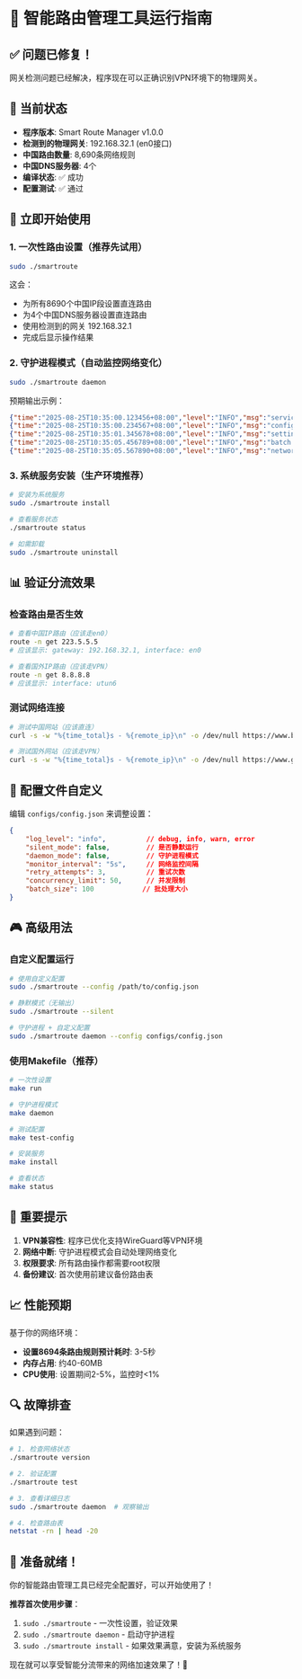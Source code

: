 # 🚀 智能路由管理工具运行指南

## ✅ 问题已修复！

网关检测问题已经解决，程序现在可以正确识别VPN环境下的物理网关。

## 🎯 当前状态

- **程序版本**: Smart Route Manager v1.0.0
- **检测到的物理网关**: 192.168.32.1 (en0接口)
- **中国路由数量**: 8,690条网络规则
- **中国DNS服务器**: 4个
- **编译状态**: ✅ 成功
- **配置测试**: ✅ 通过

## 🚀 立即开始使用

### 1. 一次性路由设置（推荐先试用）

```bash
sudo ./smartroute
```

这会：
- 为所有8690个中国IP段设置直连路由
- 为4个中国DNS服务器设置直连路由
- 使用检测到的网关 192.168.32.1
- 完成后显示操作结果

### 2. 守护进程模式（自动监控网络变化）

```bash
sudo ./smartroute daemon
```

预期输出示例：
```json
{"time":"2025-08-25T10:35:00.123456+08:00","level":"INFO","msg":"service starting","version":"1.0.0","pid":"12345"}
{"time":"2025-08-25T10:35:00.234567+08:00","level":"INFO","msg":"configuration loaded","config_file":"configs/config.json","chn_routes":8690,"chn_dns":4}
{"time":"2025-08-25T10:35:01.345678+08:00","level":"INFO","msg":"setting up routes","gateway":"192.168.32.1","total":8694}
{"time":"2025-08-25T10:35:05.456789+08:00","level":"INFO","msg":"batch operation completed","action":"add","total":8694,"success":8694,"failed":0,"duration_ms":4111}
{"time":"2025-08-25T10:35:05.567890+08:00","level":"INFO","msg":"network monitor started","poll_interval":"5s"}
```

### 3. 系统服务安装（生产环境推荐）

```bash
# 安装为系统服务
sudo ./smartroute install

# 查看服务状态
./smartroute status

# 如需卸载
sudo ./smartroute uninstall
```

## 📊 验证分流效果

### 检查路由是否生效

```bash
# 查看中国IP路由（应该走en0）
route -n get 223.5.5.5
# 应该显示: gateway: 192.168.32.1, interface: en0

# 查看国外IP路由（应该走VPN）
route -n get 8.8.8.8  
# 应该显示: interface: utun6
```

### 测试网络连接

```bash
# 测试中国网站（应该直连）
curl -s -w "%{time_total}s - %{remote_ip}\n" -o /dev/null https://www.baidu.com

# 测试国外网站（应该走VPN）
curl -s -w "%{time_total}s - %{remote_ip}\n" -o /dev/null https://www.google.com
```

## 🔧 配置文件自定义

编辑 `configs/config.json` 来调整设置：

```json
{
    "log_level": "info",          // debug, info, warn, error
    "silent_mode": false,         // 是否静默运行
    "daemon_mode": false,         // 守护进程模式
    "monitor_interval": "5s",     // 网络监控间隔
    "retry_attempts": 3,          // 重试次数
    "concurrency_limit": 50,      // 并发限制
    "batch_size": 100            // 批处理大小
}
```

## 🎮 高级用法

### 自定义配置运行

```bash
# 使用自定义配置
sudo ./smartroute --config /path/to/config.json

# 静默模式（无输出）
sudo ./smartroute --silent

# 守护进程 + 自定义配置
sudo ./smartroute daemon --config configs/config.json
```

### 使用Makefile（推荐）

```bash
# 一次性设置
make run

# 守护进程模式
make daemon

# 测试配置
make test-config

# 安装服务
make install

# 查看状态
make status
```

## 🚨 重要提示

1. **VPN兼容性**: 程序已优化支持WireGuard等VPN环境
2. **网络中断**: 守护进程模式会自动处理网络变化
3. **权限要求**: 所有路由操作都需要root权限
4. **备份建议**: 首次使用前建议备份路由表

## 📈 性能预期

基于你的网络环境：
- **设置8694条路由规则预计耗时**: 3-5秒
- **内存占用**: 约40-60MB
- **CPU使用**: 设置期间2-5%，监控时<1%

## 🔍 故障排查

如果遇到问题：

```bash
# 1. 检查网络状态
./smartroute version

# 2. 验证配置
./smartroute test

# 3. 查看详细日志
sudo ./smartroute daemon  # 观察输出

# 4. 检查路由表
netstat -rn | head -20
```

## 🎉 准备就绪！

你的智能路由管理工具已经完全配置好，可以开始使用了！

**推荐首次使用步骤**：
1. `sudo ./smartroute` - 一次性设置，验证效果
2. `sudo ./smartroute daemon` - 启动守护进程
3. `sudo ./smartroute install` - 如果效果满意，安装为系统服务

现在就可以享受智能分流带来的网络加速效果了！🚀